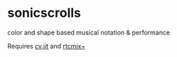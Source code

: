 sonicscrolls
============

color and shape based musical notation &amp; performance

Requires [cv.jit](http://jmpelletier.com/cvjit/) and [rtcmix~](http://rtcmix.org/rtcmix~/)
